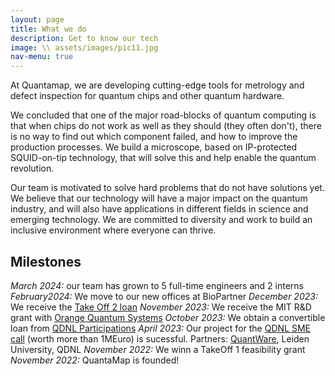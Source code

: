 ```yaml
---
layout: page
title: What we do
description: Get to know our tech
image: \\ assets/images/pic11.jpg
nav-menu: true
---
```



At Quantamap, we are developing cutting-edge tools for metrology and defect inspection for quantum chips and other quantum hardware.

We concluded that one of the major road-blocks of quantum computing is that when chips do not work as well as they should (they often don't), there is no way to find out which component failed, and how to improve the production processes. We build a microscope, based on IP-protected SQUID-on-tip technology, that will solve this and help enable the quantum revolution.

Our team is motivated to solve hard problems that do not have solutions yet. We believe that our technology will have a major impact on the quantum industry, and will also have applications in different fields in science and emerging technology. We are committed to diversity and work to build an inclusive environment where everyone can thrive.

## Milestones

*March 2024:* our team has grown to 5 full-time engineers and 2 interns
*February2024:* We move to our new offices at BioPartner
*December 2023:* We receive the [Take Off 2 loan](https://www.nwo.nl/nieuws/42-nieuwe-take-off-projecten-kunnen-van-start)
*November 2023:* We receive the MIT R&D grant with [Orange Quantum Systems](https://orangeqs.com)
*October 2023:* We obtain a convertible loan from [QDNL Participations](https://www.qdnlparticipations.nl)
*April 2023:*  Our project for the [QDNL SME call](https://quantumdelta.nl/sme-programme) (worth more than 1MEuro) is sucessful. Partners: [QuantWare](https://www.quantware.com), Leiden University, QDNL
*November 2022:*  We winn a TakeOff 1 feasibility grant
*November 2022:*  QuantaMap is founded!
